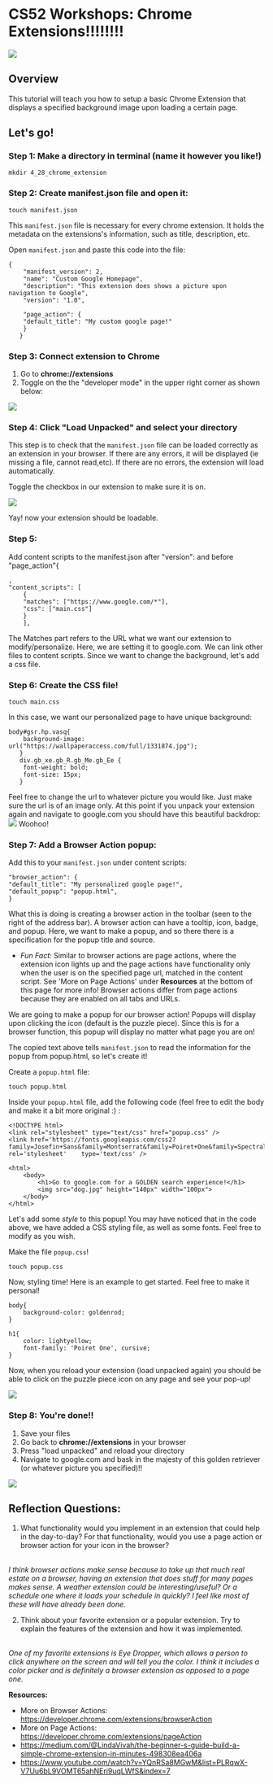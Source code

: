 CS52 Workshops: Chrome Extensions!!!!!!!!
====================
![](https://i.imgur.com/4DXxPO6.png)

Overview
---------------------
This tutorial will teach you how to setup a basic Chrome Extension that displays a specified background image upon loading a certain page.



Let's go! 
---------------------
### Step 1: Make a directory in terminal (name it however you like!)

    mkdir 4_28_chrome_extension
    
### Step 2: Create manifest.json file and open it:

    touch manifest.json

This `manifest.json` file is necessary for every chrome extension. It holds the metadata on the extensions's information, such as title, description, etc.

Open `manifest.json` and paste this code into the file: 

    {
        "manifest_version": 2,
        "name": "Custom Google Homepage",
        "description": "This extension does shows a picture upon navigation to Google",
        "version": "1.0",

        "page_action": {
        "default_title": "My custom google page!"
        }
       }


### Step 3: Connect extension to Chrome 
1. Go to **chrome://extensions**
2. Toggle on the the "developer mode" in the upper right corner as shown below:

![](https://i.imgur.com/WWFnigM.png)

### Step 4: Click "Load Unpacked" and select your directory
This step is to check that the `manifest.json` file can be loaded correctly as an extension in your browser. If there are any errors, it will be displayed (ie missing a file, cannot read,etc). If there are no errors, the extension will load automatically.

Toggle the checkbox in our extension to make sure it is on. 

![](https://i.imgur.com/buUQyqX.png)

Yay! now your extension should be loadable.

### Step 5: 
Add content scripts to the manifest.json after "version": and before "page_action"{

    ,
    "content_scripts": [
        {
        "matches": ["https://www.google.com/*"],
        "css": ["main.css"]
        }
        ],

The Matches part refers to the URL what we want our extension to modify/personalize. Here, we are setting it to google.com. We can link other files to content scripts. 
Since we want to change the background, let's add a css file.

### Step 6: Create the CSS file!

    touch main.css

In this case, we want our personalized page to have unique background:


    body#gsr.hp.vasq{
        background-image: url("https://wallpaperaccess.com/full/1331874.jpg");
       }
       div.gb_xe.gb_R.gb_Me.gb_Ee {
        font-weight: bold;
        font-size: 15px;
       }

Feel free to change the url to whatever picture you would like. Just make sure the url is of an image only.
At this point if you unpack your extension again and navigate to google.com you should have this beautiful backdrop:
  ![](https://i.imgur.com/tH0wwLU.jpg)
Woohoo!

### Step 7: Add a Browser Action popup:

Add this to your `manifest.json` under content scripts:

    "browser_action": {
    "default_title": "My personalized google page!",
    "default_popup": "popup.html",
    }
    
What this is doing is creating a browser action in the toolbar (seen to the right of the address bar). A browser action can have a tooltip, icon, badge, and popup. Here, we want to make a popup, and so there there is a specification for the popup title and source.

* *Fun Fact:* Similar to browser actions are page actions, where the extension icon lights up and the page actions have functionality only when the user is on the specified page url, matched in the content script. See 'More on Page Actions' under **Resources** at the bottom of this page for more info! Browser actions differ from page actions because they are enabled on all tabs and URLs. 

We are going to make a popup for our browser action! Popups will display upon clicking the icon (default is the puzzle piece). Since this is for a browser function, this popup will display no matter what page you are on!

The copied text above tells `manifest.json` to read the information for the popup from popup.html, so let's create it! 

Create a `popup.html` file:

    touch popup.html 

Inside your `popup.html` file, add the following code (feel free to edit the body and make it a bit more original :) :

    <!DOCTYPE html>
    <link rel="stylesheet" type="text/css" href="popup.css" />
    <link href='https://fonts.googleapis.com/css2?family=Josefin+Sans&family=Montserrat&family=Poiret+One&family=Spectral:wght@400;600&display=swap' rel='stylesheet'    type='text/css' />

    <html>
        <body>
            <h1>Go to google.com for a GOLDEN search experience!</h1>
            <img src="dog.jpg" height="140px" width="100px">
        </body>
    </html>

Let's add some *style* to this popup! You may have noticed that in the code above, we have added a CSS styling file, as well as some fonts. Feel free to modify as you wish. 

Make the file `popup.css`!

    touch popup.css

Now, styling time! Here is an example to get started. Feel free to make it personal!

    body{
        background-color: goldenrod;
    }

    h1{
        color: lightyellow;
        font-family: 'Poiret One', cursive;
    }

Now, when you reload your extension (load unpacked again) you should be able to click on the puzzle piece icon on any page and see your pop-up!

![](https://i.imgur.com/ctOrXUi.png)


### Step 8: You're done!!
1. Save your files
2. Go back to **chrome://extensions** in your browser
3. Press "load unpacked" and reload your directory
4. Navigate to google.com and bask in the majesty of this golden retriever (or whatever picture you specified)!!

![](https://i.imgur.com/ZQrwU8G.jpg)

## Reflection Questions:

1. What functionality would you implement in an extension that could help in the day-to-day? For that functionality, would you use a page action or browser action for your icon in the browser? 
<br>
<em>I think browser actions make sense because to take up that much real estate on a browser, having an extension that does stuff for many pages makes sense.
A weather extension could be interesting/useful? Or a schedule one where it loads your schedule in quickly? I feel like most of these will have already been done.</em>

2. Think about your favorite extension or a popular extension. Try to explain the features of the extension and how it was implemented. 
<br>
<em>One of my favorite extensions is Eye Dropper, which allows a person to click anywhere on the screen and will tell you the color. I think it includes a color picker and is definitely a browser extension as opposed to a page one.</em>



**Resources:**
- More on Browser Actions: https://developer.chrome.com/extensions/browserAction
- More on Page Actions: https://developer.chrome.com/extensions/pageAction
- https://medium.com/@LindaVivah/the-beginner-s-guide-build-a-simple-chrome-extension-in-minutes-498308ea406a
- https://www.youtube.com/watch?v=YQnRSa8MGwM&list=PLRqwX-V7Uu6bL9VOMT65ahNEri9uqLWfS&index=7 
